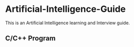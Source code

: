 # Artificial-Intelligence-Guide
This is an Artificial Intelligence learning and Interview guide.

## C/C++ Program

